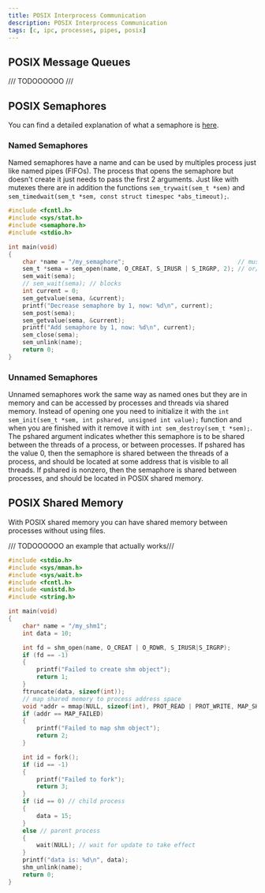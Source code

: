 ```yaml
---
title: POSIX Interprocess Communication
description: POSIX Interprocess Communication
tags: [c, ipc, processes, pipes, posix]
---
```


## POSIX Message Queues

/// TODOOOOOO ///

## POSIX Semaphores

You can find a detailed explanation of what a semaphore is [here](../../Concurrent%20Programming/synchronizers.md).

### Named Semaphores

Named semaphores have a name and can be used by multiples process just like named pipes (FIFOs). The process that opens the semaphore but doesn't create it just needs to pass the first 2 arguments. Just like with mutexes there are in addition the functions `sem_trywait(sem_t *sem)` and `sem_timedwait(sem_t *sem, const struct timespec *abs_timeout);`.

```c
#include <fcntl.h>
#include <sys/stat.h>
#include <semaphore.h>
#include <stdio.h>

int main(void)
{
    char *name = "/my_semaphore";                                // must start with "/""
    sem_t *sema = sem_open(name, O_CREAT, S_IRUSR | S_IRGRP, 2); // or/and O_EXCL
    sem_wait(sema);
    // sem_wait(sema); // blocks
    int current = 0;
    sem_getvalue(sema, &current);
    printf("Decrease semaphore by 1, now: %d\n", current);
    sem_post(sema);
    sem_getvalue(sema, &current);
    printf("Add semaphore by 1, now: %d\n", current);
    sem_close(sema);
    sem_unlink(name);
    return 0;
}
```

### Unnamed Semaphores

Unnamed semaphores work the same way as named ones but they are in memory and can be accessed by processes and threads via shared memory. Instead of opening one you need to initialize it with the `int sem_init(sem_t *sem, int pshared, unsigned int value);` function and when you are finished with it remove it with `int sem_destroy(sem_t *sem);`. The pshared argument indicates whether this semaphore is to be shared between the threads of a process, or between processes. If pshared has the value 0, then the semaphore is shared between the threads of a process, and should be located at some address that is visible to all threads. If pshared is nonzero, then the semaphore is shared between processes, and should be located in POSIX shared memory.

## POSIX Shared Memory

With POSIX shared memory you can have shared memory between processes without using files.

/// TODOOOOOO an example that actually works///

```c
#include <stdio.h>
#include <sys/mman.h>
#include <sys/wait.h>
#include <fcntl.h>
#include <unistd.h>
#include <string.h>

int main(void)
{
    char* name = "/my_shm1";
    int data = 10;

    int fd = shm_open(name, O_CREAT | O_RDWR, S_IRUSR|S_IRGRP);
    if (fd == -1)
    {
        printf("Failed to create shm object");
        return 1;
    }
    ftruncate(data, sizeof(int));
    // map shared memory to process address space
    void *addr = mmap(NULL, sizeof(int), PROT_READ | PROT_WRITE, MAP_SHARED, fd, 0);
    if (addr == MAP_FAILED)
    {
        printf("Failed to map shm object");
        return 2;
    }

    int id = fork();
    if (id == -1)
    {
        printf("Failed to fork");
        return 3;
    }
    if (id == 0) // child process
    {
        data = 15;
    }
    else // parent process
    {
        wait(NULL); // wait for update to take effect
    }
    printf("data is: %d\n", data);
    shm_unlink(name);
    return 0;
}
```
